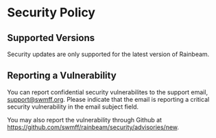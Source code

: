 # Security Policy

## Supported Versions

Security updates are only supported for the latest version of Rainbeam.

## Reporting a Vulnerability

You can report confidential security vulnerabilites to the support email, support@swmff.org. Please indicate that the email is reporting a critical security vulnerability in the email subject field.

You may also report the vulnerability through Github at <https://github.com/swmff/rainbeam/security/advisories/new>.
